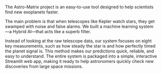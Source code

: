 The Astro-Matrix project is an easy-to-use tool designed to help scientists find new exoplanets faster.

The main problem is that when telescopes like Kepler watch stars, they get swamped with noise and false alarms. We built a machine learning system—a Hybrid AI—that acts like a superb filter.

Instead of looking at the raw telescope data, our system focuses on eight key measurements, such as how steady the star is and how perfectly timed the planet signal is. This method makes our predictions quick, reliable, and easy to understand. The entire system is packaged into a simple, interactive Streamlit web app, making it ready to help astronomers quickly check new discoveries from large space missions.
